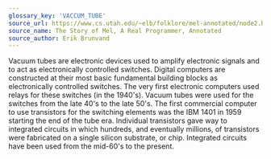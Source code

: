 ```yaml
---
glossary_key: 'VACCUM_TUBE'
source_url: https://www.cs.utah.edu/~elb/folklore/mel-annotated/node2.html#SECTION00020000000000000000
source_name: The Story of Mel, A Real Programmer, Annotated
source_author: Erik Brunvand
---
```


Vacuum tubes are electronic devices used to amplify electronic signals and to act as electronically controlled switches. Digital computers are constructed at their most basic fundamental building blocks as electronically controlled switches. The very first electronic computers used relays for these switches (in the 1940's). Vacuum tubes were used for the switches from the late 40's to the late 50's. The first commercial computer to use transistors for the switching elements was the IBM 1401 in 1959 starting the end of the tube era. Individual transistors gave way to integrated circuits in which hundreds, and eventually millions, of transistors were fabricated on a single silicon substrate, or chip. Integrated circuits have been used from the mid-60's to the present.
